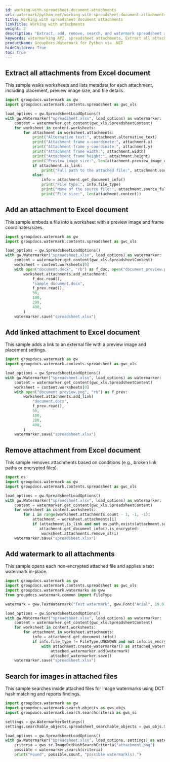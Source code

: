 ```yaml
---
id: working-with-spreadsheet-document-attachments
url: watermark/python-net/working-with-spreadsheet-document-attachments
title: Working with spreadsheet document attachments
linkTitle: Working with attachments
weight: 2
description: "Extract, add, remove, search, and watermark spreadsheet attachments using Python via .NET."
keywords: watermarking API, spreadsheet attachments, Extract all attachments
productName: GroupDocs.Watermark for Python via .NET
hideChildren: True
toc: true
---
```


## Extract all attachments from Excel document
This sample walks worksheets and lists metadata for each attachment, including placement, preview image size, and file details.

```python
import groupdocs.watermark as gw
import groupdocs.watermark.contents.spreadsheet as gwc_xls

load_options = gw.SpreadsheetLoadOptions()
with gw.Watermarker("spreadsheet.xlsx", load_options) as watermarker:
    content = watermarker.get_content(gwc_xls.SpreadsheetContent)
    for worksheet in content.worksheets:
        for attachment in worksheet.attachments:
            print("Alternative text:", attachment.alternative_text)
            print("Attachment frame x-coordinate:", attachment.x)
            print("Attachment frame y-coordinate:", attachment.y)
            print("Attachment frame width:", attachment.width)
            print("Attachment frame height:", attachment.height)
            print("Preview image size:", len(attachment.preview_image_content) if attachment.preview_image_content else 0)
            if attachment.is_link:
                print("Full path to the attached file:", attachment.source_full_name)
            else:
                info = attachment.get_document_info()
                print("File type:", info.file_type)
                print("Name of the source file:", attachment.source_full_name)
                print("File size:", len(attachment.content))
```

## Add an attachment to Excel document
This sample embeds a file into a worksheet with a preview image and frame coordinates/sizes.

```python
import groupdocs.watermark as gw
import groupdocs.watermark.contents.spreadsheet as gwc_xls

load_options = gw.SpreadsheetLoadOptions()
with gw.Watermarker("spreadsheet.xlsx", load_options) as watermarker:
    content = watermarker.get_content(gwc_xls.SpreadsheetContent)
    worksheet = content.worksheets[0]
    with open("document.docx", "rb") as f_doc, open("document_preview.png", "rb") as f_prev:
        worksheet.attachments.add_attachment(
            f_doc.read(),
            "sample document.docx",
            f_prev.read(),
            50,
            100,
            200,
            400,
        )
    watermarker.save("spreadsheet.xlsx")
```

## Add linked attachment to Excel document
This sample adds a link to an external file with a preview image and placement settings.

```python
import groupdocs.watermark as gw
import groupdocs.watermark.contents.spreadsheet as gwc_xls

load_options = gw.SpreadsheetLoadOptions()
with gw.Watermarker("spreadsheet.xlsx", load_options) as watermarker:
    content = watermarker.get_content(gwc_xls.SpreadsheetContent)
    worksheet = content.worksheets[0]
    with open("document_preview.png", "rb") as f_prev:
        worksheet.attachments.add_link(
            "document.docx",
            f_prev.read(),
            50,
            100,
            200,
            400,
        )
    watermarker.save("spreadsheet.xlsx")
```

## Remove attachment from Excel document
This sample removes attachments based on conditions (e.g., broken link paths or encrypted files).

```python
import os
import groupdocs.watermark as gw
import groupdocs.watermark.contents.spreadsheet as gwc_xls

load_options = gw.SpreadsheetLoadOptions()
with gw.Watermarker("spreadsheet.xlsx", load_options) as watermarker:
    content = watermarker.get_content(gwc_xls.SpreadsheetContent)
    for worksheet in content.worksheets:
        for i in range(worksheet.attachments.count - 1, -1, -1):
            attachment = worksheet.attachments[i]
            if (attachment.is_link and not os.path.exists(attachment.source_full_name)) or \
               attachment.get_document_info().is_encrypted:
                worksheet.attachments.remove_at(i)
    watermarker.save("spreadsheet.xlsx")
```

## Add watermark to all attachments
This sample opens each non-encrypted attached file and applies a text watermark in-place.

```python
import groupdocs.watermark as gw
import groupdocs.watermark.contents.spreadsheet as gwc_xls
import groupdocs.watermark.watermarks as gww
from groupdocs.watermark.common import FileType

watermark = gww.TextWatermark("Test watermark", gww.Font("Arial", 19.0))

load_options = gw.SpreadsheetLoadOptions()
with gw.Watermarker("spreadsheet.xlsx", load_options) as watermarker:
    content = watermarker.get_content(gwc_xls.SpreadsheetContent)
    for worksheet in content.worksheets:
        for attachment in worksheet.attachments:
            info = attachment.get_document_info()
            if info.file_type != FileType.UNKNOWN and not info.is_encrypted:
                with attachment.create_watermarker() as attached_watermarker:
                    attached_watermarker.add(watermark)
                    attached_watermarker.save()
    watermarker.save("spreadsheet.xlsx")
```

## Search for images in attached files
This sample searches inside attached files for image watermarks using DCT hash matching and reports findings.

```python
import groupdocs.watermark as gw
import groupdocs.watermark.search.objects as gws_objs
import groupdocs.watermark.search.searchcriteria as gws_sc

settings = gw.WatermarkerSettings()
settings.searchable_objects.spreadsheet_searchable_objects = gws_objs.SpreadsheetSearchableObjects.ATTACHED_IMAGES

load_options = gw.SpreadsheetLoadOptions()
with gw.Watermarker("spreadsheet.xlsx", load_options, settings) as watermarker:
    criteria = gws_sc.ImageDctHashSearchCriteria("attachment.png")
    possible = watermarker.search(criteria)
    print("Found", possible.count, "possible watermark(s).")
```


